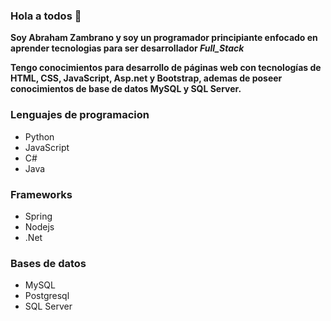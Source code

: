 ### Hola a todos 👋

**Soy Abraham Zambrano y soy un programador principiante enfocado en aprender tecnologias para ser desarrollador  _Full_Stack_**

**Tengo conocimientos para desarrollo de páginas web con tecnologías de HTML, CSS, JavaScript, Asp.net y Bootstrap, ademas de poseer conocimientos de base de datos MySQL y SQL Server.**

### Lenguajes de programacion
* Python
* JavaScript
* C#
* Java

### Frameworks
* Spring
* Nodejs
* .Net

### Bases de datos
* MySQL
* Postgresql
* SQL Server
<!--
**Skeletoxs/Skeletoxs** is a ✨ _special_ ✨ repository because its `README.md` (this file) appears on your GitHub profile.

Here are some ideas to get you started:

- 🔭 I’m currently working on ...
- 🌱 I’m currently learning ...
- 👯 I’m looking to collaborate on ...
- 🤔 I’m looking for help with ...
- 💬 Ask me about ...
- 📫 How to reach me: ...
- 😄 Pronouns: ...
- ⚡ Fun fact: ...
-->
